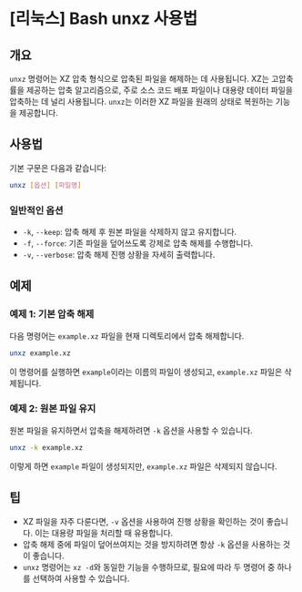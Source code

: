 # [리눅스] Bash unxz 사용법

## 개요
`unxz` 명령어는 XZ 압축 형식으로 압축된 파일을 해제하는 데 사용됩니다. XZ는 고압축률을 제공하는 압축 알고리즘으로, 주로 소스 코드 배포 파일이나 대용량 데이터 파일을 압축하는 데 널리 사용됩니다. `unxz`는 이러한 XZ 파일을 원래의 상태로 복원하는 기능을 제공합니다.

## 사용법
기본 구문은 다음과 같습니다:

```bash
unxz [옵션] [파일명]
```

### 일반적인 옵션
- `-k`, `--keep`: 압축 해제 후 원본 파일을 삭제하지 않고 유지합니다.
- `-f`, `--force`: 기존 파일을 덮어쓰도록 강제로 압축 해제를 수행합니다.
- `-v`, `--verbose`: 압축 해제 진행 상황을 자세히 출력합니다.

## 예제
### 예제 1: 기본 압축 해제
다음 명령어는 `example.xz` 파일을 현재 디렉토리에서 압축 해제합니다.

```bash
unxz example.xz
```

이 명령어를 실행하면 `example`이라는 이름의 파일이 생성되고, `example.xz` 파일은 삭제됩니다.

### 예제 2: 원본 파일 유지
원본 파일을 유지하면서 압축을 해제하려면 `-k` 옵션을 사용할 수 있습니다.

```bash
unxz -k example.xz
```

이렇게 하면 `example` 파일이 생성되지만, `example.xz` 파일은 삭제되지 않습니다.

## 팁
- XZ 파일을 자주 다룬다면, `-v` 옵션을 사용하여 진행 상황을 확인하는 것이 좋습니다. 이는 대용량 파일을 처리할 때 유용합니다.
- 압축 해제 중에 파일이 덮어쓰여지는 것을 방지하려면 항상 `-k` 옵션을 사용하는 것이 좋습니다.
- `unxz` 명령어는 `xz -d`와 동일한 기능을 수행하므로, 필요에 따라 두 명령어 중 하나를 선택하여 사용할 수 있습니다.